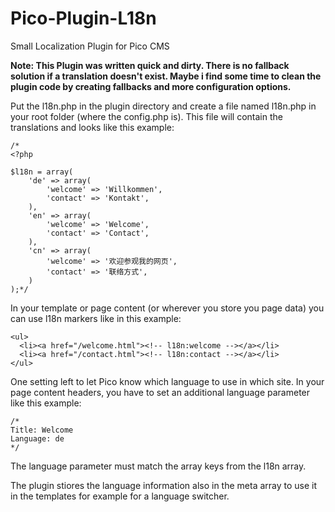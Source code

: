 Pico-Plugin-L18n
================

Small Localization Plugin for Pico CMS

**Note: This Plugin was written quick and dirty. There is no fallback solution if a translation doesn't exist. Maybe i find some time to clean the plugin code by creating fallbacks and more configuration options.**

Put the l18n.php in the plugin directory and create a file named l18n.php in your root folder (where the config.php is). This file will contain the translations and looks like this example:

```
/*
<?php

$l18n = array(
    'de' => array(
        'welcome' => 'Willkommen',
        'contact' => 'Kontakt',
    ),
    'en' => array(
        'welcome' => 'Welcome',
        'contact' => 'Contact',
    ),
    'cn' => array(
        'welcome' => '欢迎参观我的网页',
        'contact' => '联络方式',
    )
);*/
```

In your template or page content (or wherever you store you page data) you can use l18n markers like in this example:
```
<ul>
  <li><a href="/welcome.html"><!-- l18n:welcome --></a></li>
  <li><a href="/contact.html"><!-- l18n:contact --></a></li>
</ul>
```

One setting left to let Pico know which language to use in which site.
In your page content headers, you have to set an additional language parameter like this example:
```
/*
Title: Welcome
Language: de
*/
```

The language parameter must match the array keys from the l18n array.

The plugin stiores the language information also in the meta array to use it in the templates for example for a language switcher.

